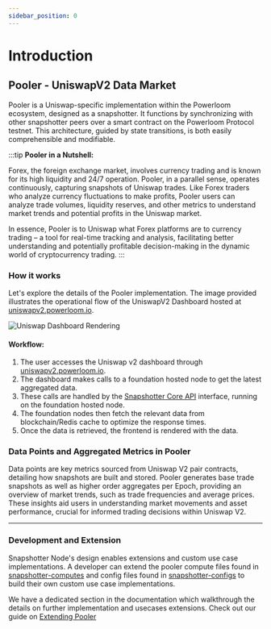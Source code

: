 ```yaml
---
sidebar_position: 0
---
```


# Introduction

## Pooler - UniswapV2 Data Market

Pooler is a Uniswap-specific implementation within the Powerloom ecosystem, designed as a snapshotter. It functions by synchronizing with other snapshotter peers over a smart contract on the Powerloom Protocol testnet. This architecture, guided by state transitions, is both easily comprehensible and modifiable.

:::tip
**Pooler in a Nutshell:**

Forex, the foreign exchange market, involves currency trading and is known for its high liquidity and 24/7 operation. Pooler, in a parallel sense, operates continuously, capturing snapshots of Uniswap trades. Like Forex traders who analyze currency fluctuations to make profits, Pooler users can analyze trade volumes, liquidity reserves, and other metrics to understand market trends and potential profits in the Uniswap market.

In essence, Pooler is to Uniswap what Forex platforms are to currency trading – a tool for real-time tracking and analysis, facilitating better understanding and potentially profitable decision-making in the dynamic world of cryptocurrency trading.
:::


### How it works
Let's explore the details of the Pooler implementation. The image provided illustrates the operational flow of the UniswapV2 Dashboard hosted at [uniswapv2.powerloom.io](https://uniswapv2.powerloom.io).

![Uniswap Dashboard Rendering](/images/dashboard-rendering.png)


#### Workflow: 
1. The user accesses the Uniswap v2 dashboard through [uniswapv2.powerloom.io](https://uniswapv2.powerloom.io).
2. The dashboard makes calls to a foundation hosted node to get the latest aggregated data.
3. These calls are handled by the [Snapshotter Core API](/docs/category/snapshotter-core-api) interface, running on the foundation hosted node.
4. The foundation nodes then fetch the relevant data from blockchain/Redis cache to optimize the response times.
5. Once the data is retrieved, the frontend is rendered with the data.


### Data Points and Aggregated Metrics in Pooler

Data points are key metrics sourced from Uniswap V2 pair contracts, detailing how snapshots are built and stored. Pooler generates base trade snapshots as well as higher order aggregates per Epoch, providing an overview of market trends, such as trade frequencies and average prices. These insights aid users in understanding market movements and asset performance, crucial for informed trading decisions within Uniswap V2.

---

### Development and Extension

Snapshotter Node's design enables extensions and custom use case implementations. A developer can extend the pooler compute files found in [snapshotter-computes](https://github.com/PowerLoom/snapshotter-computes/tree/eth_uniswapv2) and config files found in [snapshotter-configs](https://github.com/PowerLoom/snapshotter-configs/tree/eth_uniswapv2) to build their own custom use case implementations.

We have a dedicated section in the documentation which walkthrough the details on further implementation and usecases extensions.
Check out our guide on [Extending Pooler](/docs/build-with-powerloom/use-cases/building-new-usecase/extending-uniswapv2-dashboard)
